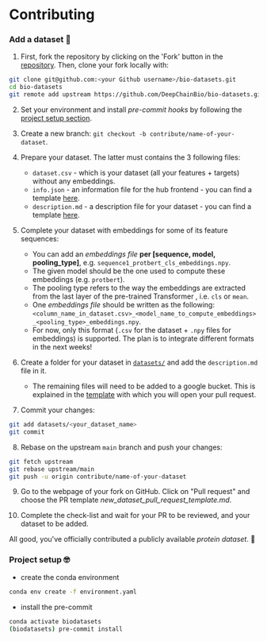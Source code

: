 # Contributing

### Add a dataset :closed_book:

1. First, fork the repository by clicking on the 'Fork' button in the [repository](https://github.com/DeepChainBio/bio-datasets). Then, clone your fork locally with:
```bash
git clone git@github.com:<your Github username>/bio-datasets.git
cd bio-datasets
git remote add upstream https://github.com/DeepChainBio/bio-datasets.git
```

2. Set your environment and install _pre-commit hooks_ by following the [project setup section](./CONTRIBUTING.md#project-setup-nerd_face).

3. Create a new branch: `git checkout -b contribute/name-of-your-dataset`.

4. Prepare your dataset. The latter must contains the 3 following files:
    - `dataset.csv` - which is your dataset (all your features + targets) without any embeddings.
    - `info.json` - an information file for the hub frontend - you can find a template [here](./templates/description.md).
    - `description.md` - a description file for your dataset - you can find a template [here](./templates/description.md).

5. Complete your dataset with embeddings for some of its feature sequences:
    - You can add an _embeddings file_ **per [sequence, model, pooling_type]**, e.g. `sequence1_protbert_cls_embeddings.npy`.
    - The given model should be the one used to compute these embeddings (e.g. `protbert`).
    - The pooling type refers to the way the embeddings are extracted from the last layer of the pre-trained Transformer , i.e. `cls` or `mean`.
    - One _embeddings file_ should be written as the following: `<column_name_in_dataset.csv>_<model_name_to_compute_embeddings>_<pooling_type>_embeddings.npy`.
    - For now, only this format (`.csv` for the dataset + `.npy` files for embeddings) is supported. The plan is to integrate different formats in the next weeks!

6. Create a folder for your dataset in [`datasets/`](./datasets) and add the `description.md` file in it.
    - The remaining files will need to be added to a google bucket. This is explained in the [template](./.github/PULL_REQUEST_TEMPLATE/new_dataset_pull_request_template.md) with which you will open your pull request.

7. Commit your changes:
```bash
git add datasets/<your_dataset_name>
git commit
```

8. Rebase on the upstream `main` branch and push your changes:
```bash
git fetch upstream
git rebase upstream/main
git push -u origin contribute/name-of-your-dataset
```

9. Go to the webpage of your fork on GitHub. Click on "Pull request" and choose the PR template _new_dataset_pull_request_template.md_.

10. Complete the check-list and wait for your PR to be reviewed, and your dataset to be added.

All good, you've officially contributed a publicly available _protein dataset_. :rocket:


### Project setup :nerd_face:

- create the conda environment
```bash
conda env create -f environment.yaml
```
- install the pre-commit
```bash
conda activate biodatasets
(biodatasets) pre-commit install
```
